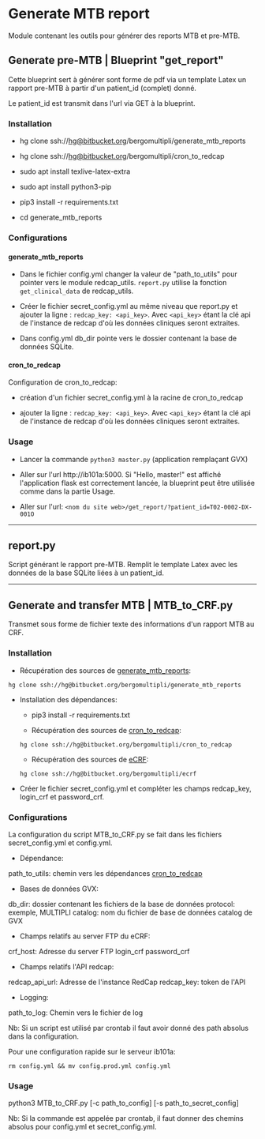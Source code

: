 # Generate MTB report

Module contenant les outils pour générer des reports MTB et pre-MTB.

## Generate pre-MTB | Blueprint "get_report"

Cette blueprint sert à générer sont forme de pdf via un template Latex un rapport pre-MTB
à partir d'un patient_id (complet) donné.

Le patient_id est transmit dans l'url via GET à la blueprint.


### Installation

- hg clone ssh://hg@bitbucket.org/bergomultipli/generate_mtb_reports

- hg clone ssh://hg@bitbucket.org/bergomultipli/cron_to_redcap

- sudo apt install texlive-latex-extra

- sudo apt install python3-pip

- pip3 install -r requirements.txt

- cd generate_mtb_reports


### Configurations

#### generate_mtb_reports

- Dans le fichier config.yml changer la valeur de "path_to_utils" pour pointer vers le module redcap_utils.  `report.py` utilise la fonction `get_clinical_data` de redcap_utils.

- Créer le fichier secret_config.yml au même niveau que report.py et ajouter la ligne : `redcap_key: <api_key>`.  Avec `<api_key>` étant la clé api de l'instance de redcap d'où les données cliniques seront extraites.

- Dans config.yml db_dir pointe vers le dossier contenant la base de données SQLite.

#### cron_to_redcap

Configuration de cron_to_redcap:

- création d'un fichier secret_config.yml à la racine de cron_to_redcap

- ajouter la ligne : `redcap_key: <api_key>`.  Avec `<api_key>` étant la clé api de l'instance de redcap d'où les données cliniques seront extraites.


### Usage

- Lancer la commande `python3 master.py` (application remplaçant GVX)

- Aller sur l'url http://ib101a:5000.  Si "Hello, master!" est affiché l'application flask est correctement lancée, la blueprint peut être utilisée comme dans la partie Usage.

- Aller sur l'url: `<nom du site web>/get_report/?patient_id=T02-0002-DX-001O`

___

## report.py

Script générant le rapport pre-MTB. Remplit le template Latex avec les données de la base SQLite liées à un patient_id.

___

## Generate and transfer MTB | MTB_to_CRF.py

Transmet sous forme de fichier texte des informations d'un rapport MTB au CRF. 

### Installation

- Récupération des sources de [generate_mtb_reports](https://bitbucket.org/bergomultipli/generate_mtb_reports/src/default/):

 `hg clone ssh://hg@bitbucket.org/bergomultipli/generate_mtb_reports`

- Installation des dépendances:

    - pip3 install -r requirements.txt

    - Récupération des sources de [cron_to_redcap](https://bitbucket.org/bergomultipli/cron_to_redcap/src/default/):

    `hg clone ssh://hg@bitbucket.org/bergomultipli/cron_to_redcap`

    - Récupération des sources de [eCRF](https://bitbucket.org/bergomultipli/ecrf/src/default/):

    `hg clone ssh://hg@bitbucket.org/bergomultipli/ecrf`


- Créer le fichier secret_config.yml et compléter les champs redcap_key, login_crf et password_crf.

### Configurations

La configuration du script MTB_to_CRF.py se fait dans les fichiers secret_config.yml et config.yml.

- Dépendance:

path_to_utils: chemin vers les dépendances [cron_to_redcap](https://bitbucket.org/bergomultipli/cron_to_redcap/src/default/)
 
- Bases de données GVX:

db_dir: dossier contenant les fichiers de la base de données
protocol: exemple, MULTIPLI
catalog: nom du fichier de base de données catalog de GVX

- Champs relatifs au server FTP du eCRF:
 
crf_host: Adresse du server FTP
login_crf
password_crf

- Champs relatifs l'API redcap:

redcap_api_url: Adresse de l'instance RedCap
redcap_key: token de l'API

- Logging:

path_to_log: Chemin vers le fichier de log

Nb: Si un script est utilisé par crontab il faut avoir donné des path absolus dans la configuration.

Pour une configuration rapide sur le serveur ib101a:

`rm config.yml && mv config.prod.yml config.yml`

### Usage

python3 MTB_to_CRF.py [-c path_to_config] [-s path_to_secret_config]

Nb: Si la commande est appelée par crontab, il faut donner des chemins absolus pour config.yml et secret_config.yml.